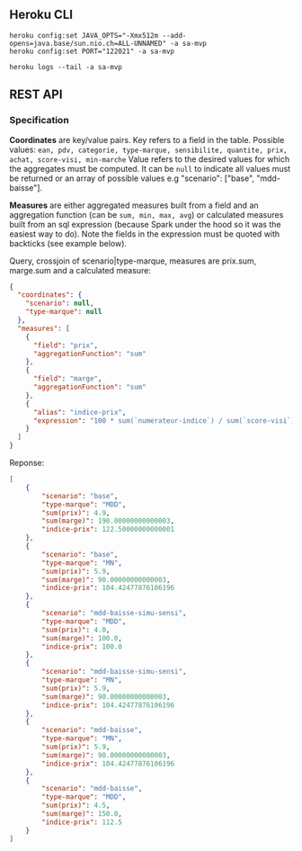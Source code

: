 ## Heroku CLI

```
heroku config:set JAVA_OPTS="-Xmx512m --add-opens=java.base/sun.nio.ch=ALL-UNNAMED" -a sa-mvp
heroku config:set PORT="122021" -a sa-mvp

heroku logs --tail -a sa-mvp
```

## REST API

### Specification

**Coordinates** are key/value pairs. 
Key refers to a field in the table. Possible values: `ean, pdv, categorie, type-marque, sensibilite, quantite, prix, achat, score-visi, min-marche`
Value refers to the desired values for which the aggregates must be computed. It can be `null` to indicate all values must be returned or an array of possible values e.g "scenario": ["base", "mdd-baisse"].

**Measures** are either aggregated measures built from a field and an aggregation function (can be `sum, min, max, avg`) or calculated measures built from an sql expression (because Spark under the hood so it was the easiest way to do). Note the fields in the expression must be quoted with backticks (see example below).   

Query, crossjoin of scenario|type-marque, measures are prix.sum, marge.sum and a calculated measure:
```json
{
  "coordinates": {
    "scenario": null,
    "type-marque": null
  },
  "measures": [
    {
      "field": "prix",
      "aggregationFunction": "sum"
    },
    {
      "field": "marge",
      "aggregationFunction": "sum"
    },
    {
      "alias": "indice-prix",
      "expression": "100 * sum(`numerateur-indice`) / sum(`score-visi`)"
    }
  ]
}
```
Reponse:
```json
[
    {
        "scenario": "base",
        "type-marque": "MDD",
        "sum(prix)": 4.9,
        "sum(marge)": 190.00000000000003,
        "indice-prix": 122.50000000000001
    },
    {
        "scenario": "base",
        "type-marque": "MN",
        "sum(prix)": 5.9,
        "sum(marge)": 90.00000000000003,
        "indice-prix": 104.42477876106196
    },
    {
        "scenario": "mdd-baisse-simu-sensi",
        "type-marque": "MDD",
        "sum(prix)": 4.0,
        "sum(marge)": 100.0,
        "indice-prix": 100.0
    },
    {
        "scenario": "mdd-baisse-simu-sensi",
        "type-marque": "MN",
        "sum(prix)": 5.9,
        "sum(marge)": 90.00000000000003,
        "indice-prix": 104.42477876106196
    },
    {
        "scenario": "mdd-baisse",
        "type-marque": "MN",
        "sum(prix)": 5.9,
        "sum(marge)": 90.00000000000003,
        "indice-prix": 104.42477876106196
    },
    {
        "scenario": "mdd-baisse",
        "type-marque": "MDD",
        "sum(prix)": 4.5,
        "sum(marge)": 150.0,
        "indice-prix": 112.5
    }
]
```
